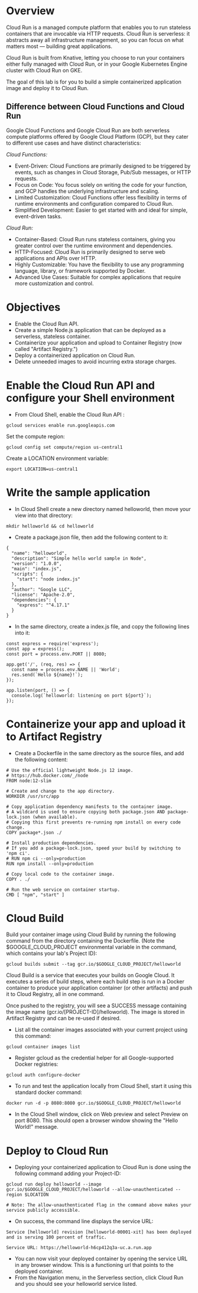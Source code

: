 # Overview

Cloud Run is a managed compute platform that enables you to run stateless containers that are invocable via HTTP requests. Cloud Run is serverless: it abstracts away all infrastructure management, so you can focus on what matters most — building great applications.

Cloud Run is built from Knative, letting you choose to run your containers either fully managed with Cloud Run, or in your Google Kubernetes Engine cluster with Cloud Run on GKE.

The goal of this lab is for you to build a simple containerized application image and deploy it to Cloud Run.

## Difference between Cloud Functions and Cloud Run

Google Cloud Functions and Google Cloud Run are both serverless compute platforms offered by Google Cloud Platform (GCP), but they cater to different use cases and have distinct characteristics:

*Cloud Functions:*

- Event-Driven: Cloud Functions are primarily designed to be triggered by events, such as changes in Cloud Storage, Pub/Sub messages, or HTTP requests.
- Focus on Code: You focus solely on writing the code for your function, and GCP handles the underlying infrastructure and scaling.
- Limited Customization: Cloud Functions offer less flexibility in terms of runtime environments and configuration compared to Cloud Run.
- Simplified Development: Easier to get started with and ideal for simple, event-driven tasks.

*Cloud Run:*

- Container-Based: Cloud Run runs stateless containers, giving you greater control over the runtime environment and dependencies.
- HTTP-Focused: Cloud Run is primarily designed to serve web applications and APIs over HTTP.
- Highly Customizable: You have the flexibility to use any programming language, library, or framework supported by Docker.
- Advanced Use Cases: Suitable for complex applications that require more customization and control.

# Objectives

- Enable the Cloud Run API.
- Create a simple Node.js application that can be deployed as a serverless, stateless container.
- Containerize your application and upload to Container Registry (now called "Artifact Registry.")
- Deploy a containerized application on Cloud Run.
- Delete unneeded images to avoid incurring extra storage charges.

# Enable the Cloud Run API and configure your Shell environment

- From Cloud Shell, enable the Cloud Run API :

```
gcloud services enable run.googleapis.com
```

Set the compute region:

```
gcloud config set compute/region us-central1
```

Create a LOCATION environment variable:

```
export LOCATION=us-central1
```

# Write the sample application

- In Cloud Shell create a new directory named helloworld, then move your view into that directory:

```
mkdir helloworld && cd helloworld
```

- Create a package.json file, then add the following content to it:

```
{
  "name": "helloworld",
  "description": "Simple hello world sample in Node",
  "version": "1.0.0",
  "main": "index.js",
  "scripts": {
    "start": "node index.js"
  },
  "author": "Google LLC",
  "license": "Apache-2.0",
  "dependencies": {
    "express": "^4.17.1"
  }
}
```

- In the same directory, create a index.js file, and copy the following lines into it:

```
const express = require('express');
const app = express();
const port = process.env.PORT || 8080;

app.get('/', (req, res) => {
  const name = process.env.NAME || 'World';
  res.send(`Hello ${name}!`);
});

app.listen(port, () => {
  console.log(`helloworld: listening on port ${port}`);
});
```

# Containerize your app and upload it to Artifact Registry

- Create a Dockerfile in the same directory as the source files, and add the following content:

```
# Use the official lightweight Node.js 12 image.
# https://hub.docker.com/_/node
FROM node:12-slim

# Create and change to the app directory.
WORKDIR /usr/src/app

# Copy application dependency manifests to the container image.
# A wildcard is used to ensure copying both package.json AND package-lock.json (when available).
# Copying this first prevents re-running npm install on every code change.
COPY package*.json ./

# Install production dependencies.
# If you add a package-lock.json, speed your build by switching to 'npm ci'.
# RUN npm ci --only=production
RUN npm install --only=production

# Copy local code to the container image.
COPY . ./

# Run the web service on container startup.
CMD [ "npm", "start" ]
```

# Cloud Build

Build your container image using Cloud Build by running the following command from the directory containing the Dockerfile. (Note the $GOOGLE_CLOUD_PROJECT environmental variable in the command, which contains your lab's Project ID):

```
gcloud builds submit --tag gcr.io/$GOOGLE_CLOUD_PROJECT/helloworld
```

Cloud Build is a service that executes your builds on Google Cloud. It executes a series of build steps, where each build step is run in a Docker container to produce your application container (or other artifacts) and push it to Cloud Registry, all in one command.

Once pushed to the registry, you will see a SUCCESS message containing the image name (gcr.io/[PROJECT-ID]/helloworld). The image is stored in Artifact Registry and can be re-used if desired.

- List all the container images associated with your current project using this command:

```
gcloud container images list
```

- Register gcloud as the credential helper for all Google-supported Docker registries:

```
gcloud auth configure-docker
```

- To run and test the application locally from Cloud Shell, start it using this standard docker command:

```
docker run -d -p 8080:8080 gcr.io/$GOOGLE_CLOUD_PROJECT/helloworld
```

- In the Cloud Shell window, click on Web preview and select Preview on port 8080. This should open a browser window showing the "Hello World!" message.

# Deploy to Cloud Run

- Deploying your containerized application to Cloud Run is done using the following command adding your Project-ID:


```
gcloud run deploy helloworld --image gcr.io/$GOOGLE_CLOUD_PROJECT/helloworld --allow-unauthenticated --region $LOCATION

# Note: The allow-unauthenticated flag in the command above makes your service publicly accessible.
```

- On success, the command line displays the service URL:

```
Service [helloworld] revision [helloworld-00001-xit] has been deployed
and is serving 100 percent of traffic.

Service URL: https://helloworld-h6cp412q3a-uc.a.run.app
```

- You can now visit your deployed container by opening the service URL in any browser window. This is a functioning url that points to the deployed container.
- From the Navigation menu, in the Serverless section, click Cloud Run and you should see your helloworld service listed.

